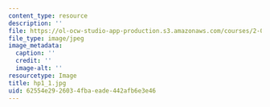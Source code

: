 ```yaml
---
content_type: resource
description: ''
file: https://ol-ocw-studio-app-production.s3.amazonaws.com/courses/2-00b-toy-product-design-spring-2008/62554e2926034fbaeade442afb6e3e46_hp1_1.jpg
file_type: image/jpeg
image_metadata:
  caption: ''
  credit: ''
  image-alt: ''
resourcetype: Image
title: hp1_1.jpg
uid: 62554e29-2603-4fba-eade-442afb6e3e46
---
```

